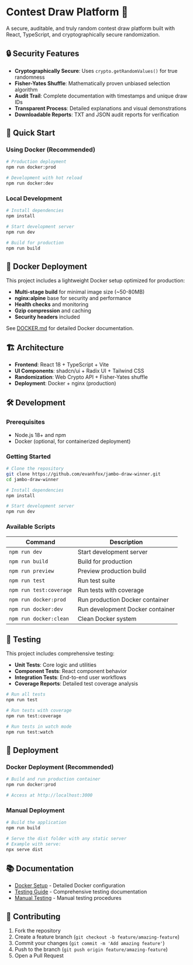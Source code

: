 # Contest Draw Platform 🎲

A secure, auditable, and truly random contest draw platform built with React, TypeScript, and cryptographically secure randomization.

## 🔒 Security Features

- **Cryptographically Secure**: Uses `crypto.getRandomValues()` for true randomness
- **Fisher-Yates Shuffle**: Mathematically proven unbiased selection algorithm
- **Audit Trail**: Complete documentation with timestamps and unique draw IDs
- **Transparent Process**: Detailed explanations and visual demonstrations
- **Downloadable Reports**: TXT and JSON audit reports for verification

## 🚀 Quick Start

### Using Docker (Recommended)

```bash
# Production deployment
npm run docker:prod

# Development with hot reload
npm run docker:dev
```

### Local Development

```bash
# Install dependencies
npm install

# Start development server
npm run dev

# Build for production
npm run build
```

## 🐳 Docker Deployment

This project includes a lightweight Docker setup optimized for production:

- **Multi-stage build** for minimal image size (~50-80MB)
- **nginx:alpine** base for security and performance
- **Health checks** and monitoring
- **Gzip compression** and caching
- **Security headers** included

See [DOCKER.md](./DOCKER.md) for detailed Docker documentation.

## 🏗️ Architecture

- **Frontend**: React 18 + TypeScript + Vite
- **UI Components**: shadcn/ui + Radix UI + Tailwind CSS
- **Randomization**: Web Crypto API + Fisher-Yates shuffle
- **Deployment**: Docker + nginx (production)

## 🛠️ Development

### Prerequisites

- Node.js 18+ and npm
- Docker (optional, for containerized deployment)

### Getting Started

```bash
# Clone the repository
git clone https://github.com/evanhfox/jambo-draw-winner.git
cd jambo-draw-winner

# Install dependencies
npm install

# Start development server
npm run dev
```

### Available Scripts

| Command | Description |
|---------|-------------|
| `npm run dev` | Start development server |
| `npm run build` | Build for production |
| `npm run preview` | Preview production build |
| `npm run test` | Run test suite |
| `npm run test:coverage` | Run tests with coverage |
| `npm run docker:prod` | Run production Docker container |
| `npm run docker:dev` | Run development Docker container |
| `npm run docker:clean` | Clean Docker system |

## 🧪 Testing

This project includes comprehensive testing:

- **Unit Tests**: Core logic and utilities
- **Component Tests**: React component behavior
- **Integration Tests**: End-to-end user workflows
- **Coverage Reports**: Detailed test coverage analysis

```bash
# Run all tests
npm run test

# Run tests with coverage
npm run test:coverage

# Run tests in watch mode
npm run test:watch
```

## 🚀 Deployment

### Docker Deployment (Recommended)

```bash
# Build and run production container
npm run docker:prod

# Access at http://localhost:3000
```

### Manual Deployment

```bash
# Build the application
npm run build

# Serve the dist folder with any static server
# Example with serve:
npx serve dist
```

## 📚 Documentation

- [Docker Setup](./DOCKER.md) - Detailed Docker configuration
- [Testing Guide](./TESTING.md) - Comprehensive testing documentation
- [Manual Testing](./MANUAL_TESTING.md) - Manual testing procedures

## 🤝 Contributing

1. Fork the repository
2. Create a feature branch (`git checkout -b feature/amazing-feature`)
3. Commit your changes (`git commit -m 'Add amazing feature'`)
4. Push to the branch (`git push origin feature/amazing-feature`)
5. Open a Pull Request
